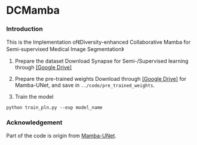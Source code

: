 # DCMamba

### Introduction

This is the Implementation of《Diversity-enhanced Collaborative Mamba for Semi-supervised Medical Image Segmentation》

1. Prepare the dataset
Download Synapse for Semi-/Supervised learning through [[Google Drive]](https://drive.google.com/file/d/1pO_YBx_3OCzadYQXzKsUqmXH6Ghv-z2y/view?usp=sharing)

3. Prepare the pre-trained weights
Download through [[Google Drive]](https://drive.google.com/file/d/1uUPsr7XeqayCxlspqBHbg5zIWx0JYtSX/view?usp=sharing) for Mamba-UNet, and save in `../code/pre_trained_weights`.

4. Train the model
```
python train_pln.py --exp model_name
```

### Acknowledgement

Part of the code is origin from [Mamba-UNet](https://github.com/ziyangwang007/Mamba-UNet/tree/main). 
